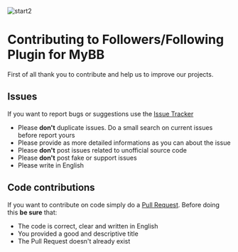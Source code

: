 ![start2](https://cloud.githubusercontent.com/assets/10303538/6315586/9463fa5c-ba06-11e4-8f30-ce7d8219c27d.png)

# Contributing to Followers/Following Plugin for MyBB

First of all thank you to contribute and help us to improve our projects.

## Issues

If you want to report bugs or suggestions use the [Issue Tracker](https://github.com/EvolSoft/Followers-Following-Plugin-for-MyBB/issues)

- Please **don't** duplicate issues. Do a small search on current issues before report yours
- Please provide as more detailed informations as you can about the issue
- Please **don't** post issues related to unofficial source code
- Please **don't** post fake or support issues
- Please write in English

## Code contributions

If you want to contribute on code simply do a [Pull Request](https://github.com/EvolSoft/Followers-Following-Plugin-for-MyBB/pull/new). Before doing this **be sure** that:
- The code is correct, clear and written in English
- You provided a good and descriptive title
- The Pull Request doesn't already exist
